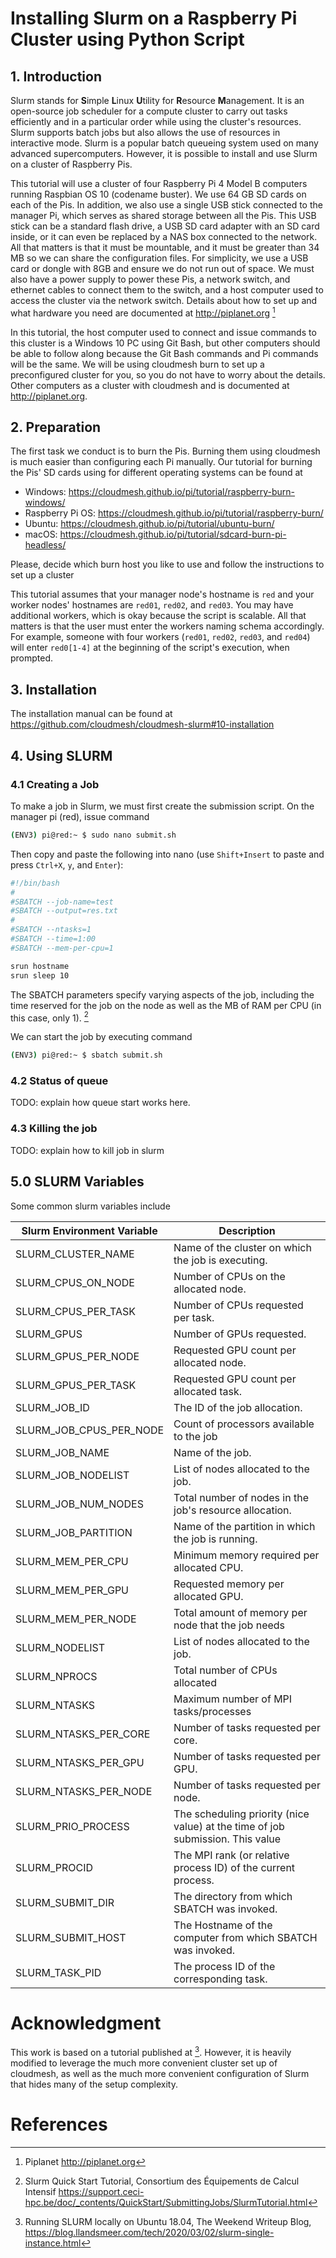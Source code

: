 # Installing Slurm on a Raspberry Pi Cluster using Python Script

## 1. Introduction

Slurm stands for **S**imple **L**inux **U**tility for **R**esource **M**anagement. It is an open-source job scheduler
for a compute cluster to carry out tasks efficiently and in a particular order while using the cluster's resources. 
Slurm supports batch jobs but also allows the use of resources in interactive mode. Slurm is a popular batch queueing 
system used on many advanced supercomputers. However, it is possible to install and use Slurm on a cluster of 
Raspberry Pis.

This tutorial will use a cluster of four Raspberry Pi 4 Model B computers running Raspbian OS 10 (codename buster). We 
use 64 GB SD cards on each of the Pis. In addition, we also use a single USB stick connected to the manager Pi, which 
serves as shared storage between all the Pis. This USB stick can be a standard flash drive, a USB SD card adapter 
with an SD card inside, or it can even be replaced by a NAS box connected to the network. All that matters is that it 
must be mountable, and it must be greater than 34 MB so we can share the configuration files.  For simplicity, we use 
a USB card or dongle with 8GB and ensure we do not run out of space. We must also have a power supply to power these 
Pis, a network switch, and ethernet cables to connect them to the switch, and a host computer used to access the 
cluster via the network switch. Details about how to set up and what hardware you need are documented 
at <http://piplanet.org> [^www-piplanet]

In this tutorial, the host computer used to connect and issue commands to this cluster is a Windows 10 PC using 
Git Bash, but other computers should be able to follow along because the Git Bash commands and Pi commands will 
be the same. We will be using cloudmesh burn to set up a preconfigured cluster for you, so you do not have to 
worry about the details. Other computers as a cluster with cloudmesh and is documented at <http://piplanet.org>.

## 2. Preparation

The first task we conduct is to burn the Pis. Burning them using cloudmesh is much easier than configuring each Pi 
manually. Our tutorial for burning the Pis' SD cards using for different operating systems can be found at 

* Windows: <https://cloudmesh.github.io/pi/tutorial/raspberry-burn-windows/>
* Raspberry Pi OS: <https://cloudmesh.github.io/pi/tutorial/raspberry-burn/>
* Ubuntu: <https://cloudmesh.github.io/pi/tutorial/ubuntu-burn/>
* macOS: <https://cloudmesh.github.io/pi/tutorial/sdcard-burn-pi-headless/>

Please, decide which burn host you like to use and follow the instructions to set up a cluster

This tutorial assumes that your manager node's hostname is `red` and your worker nodes' hostnames are `red01`, `red02`, 
and `red03`. You may have additional workers, which is okay because the script is scalable. All that matters is that
the user must enter the workers naming schema accordingly. For example, someone with four workers (`red01`, `red02`,
`red03`, and `red04`) will enter `red0[1-4]` at the beginning of the script's execution, when prompted.

## 3. Installation

The installation manual can be found at <https://github.com/cloudmesh/cloudmesh-slurm#10-installation>

## 4. Using SLURM

### 4.1 Creating a Job

To make a job in Slurm, we must first create the submission script. On the manager pi (red), issue command

```bash
(ENV3) pi@red:~ $ sudo nano submit.sh
```

Then copy and paste the following into nano (use `Shift+Insert` to paste and press `Ctrl+X`, `y`, and `Enter`):
```bash
#!/bin/bash
#
#SBATCH --job-name=test
#SBATCH --output=res.txt
#
#SBATCH --ntasks=1
#SBATCH --time=1:00
#SBATCH --mem-per-cpu=1

srun hostname
srun sleep 10
```

The SBATCH parameters specify varying aspects of the job, including the time reserved for the job on the node as well as the MB of RAM per CPU (in this
case, only 1). [^www-ceci-hpc]

We can start the job by executing command

```bash
(ENV3) pi@red:~ $ sbatch submit.sh
```

### 4.2 Status of queue

TODO: explain how queue start works here.

### 4.3 Killing the job

TODO: explain how to kill job in slurm

## 5.0 SLURM Variables

Some common slurm variables include

| Slurm Environment Variable | Description  |
| --- | --- | 
| SLURM_CLUSTER_NAME        | Name of the cluster on which the job is  executing. |
| SLURM_CPUS_ON_NODE        | Number of CPUs on the allocated node.    |
| SLURM_CPUS_PER_TASK       | Number of CPUs requested per task.       |
| SLURM_GPUS                | Number of GPUs requested.                |
| SLURM_GPUS_PER_NODE       | Requested GPU count per allocated node.  |
| SLURM_GPUS_PER_TASK       | Requested GPU count per allocated task.  |
| SLURM_JOB_ID              | The ID of the job allocation.            |
| SLURM_JOB_CPUS_PER_NODE   | Count of processors available to the job |on this node.                            |
| SLURM_JOB_NAME            | Name of the job.                         |
| SLURM_JOB_NODELIST        | List of nodes allocated to the job.      |
| SLURM_JOB_NUM_NODES       | Total number of nodes in the job's       resource allocation.                     |
| SLURM_JOB_PARTITION       | Name of the partition in which the job   is running.                              |
| SLURM_MEM_PER_CPU         | Minimum memory required per allocated    CPU.                                     |
| SLURM_MEM_PER_GPU         | Requested memory per allocated GPU.      |
| SLURM_MEM_PER_NODE        | Total amount of memory per node that the job needs                              |
| SLURM_NODELIST            | List of nodes allocated to the job.      |
| SLURM_NPROCS              | Total number of CPUs allocated           |
| SLURM_NTASKS              | Maximum number of MPI tasks/processes                              |
| SLURM_NTASKS_PER_CORE     | Number of tasks requested per core.      |
| SLURM_NTASKS_PER_GPU      | Number of tasks requested per GPU.       |
| SLURM_NTASKS_PER_NODE     | Number of tasks requested per node.      |
| SLURM_PRIO_PROCESS        | The scheduling priority (nice value) at  the time of job submission. This value   |is propagated to the spawned processes.  |
| SLURM_PROCID              | The MPI rank (or relative process ID) of the current process.                     |
| SLURM_SUBMIT_DIR          | The directory from which SBATCH was invoked.                                 |
| SLURM_SUBMIT_HOST         | The Hostname of the computer from which SBATCH was invoked.                      |
| SLURM_TASK_PID            | The process ID of the corresponding task.                                    |

# Acknowledgment

This work is based on a tutorial published at [^www-slurm]. However, it is heavily modified to leverage the much more convenient cluster set up of cloudmesh, as well as the much more convenient configuration of Slurm that hides many of the setup complexity.

# References 

[^www-piplanet]: Piplanet <http://piplanet.org>

[^www-slurm]: Running SLURM locally on Ubuntu 18.04, The Weekend Writeup Blog, 
<https://blog.llandsmeer.com/tech/2020/03/02/slurm-single-instance.html>

[^www-iastate]: Slurm basics, Iowa State University <https://researchit.las.iastate.edu/slurm-basics>

[^www-ceci-hpc]: Slurm Quick Start Tutorial, Consortium des Équipements de Calcul Intensif <https://support.ceci-hpc.be/doc/_contents/QuickStart/SubmittingJobs/SlurmTutorial.html>



